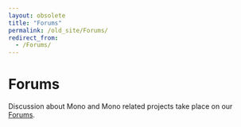 ```yaml
---
layout: obsolete
title: "Forums"
permalink: /old_site/Forums/
redirect_from:
  - /Forums/
---
```


Forums
======

Discussion about Mono and Mono related projects take place on our [Forums](http://go-mono.com/forums/).

